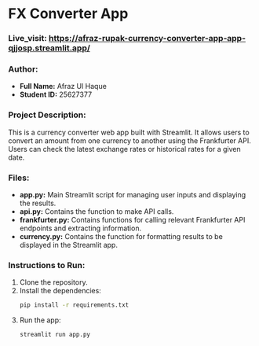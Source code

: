 # FX Converter App

### Live_visit: https://afraz-rupak-currency-converter-app-app-qjjosp.streamlit.app/

### Author:
- **Full Name:** Afraz Ul Haque
- **Student ID:** 25627377

### Project Description:
This is a currency converter web app built with Streamlit. It allows users to convert an amount from one currency to another using the Frankfurter API. Users can check the latest exchange rates or historical rates for a given date.

### Files:
- **app.py:** Main Streamlit script for managing user inputs and displaying the results.
- **api.py:** Contains the function to make API calls.
- **frankfurter.py:** Contains functions for calling relevant Frankfurter API endpoints and extracting information.
- **currency.py:** Contains the function for formatting results to be displayed in the Streamlit app.

### Instructions to Run:
1. Clone the repository.
2. Install the dependencies:
    ```bash
    pip install -r requirements.txt
    ```
3. Run the app:
    ```bash
    streamlit run app.py
    ```
